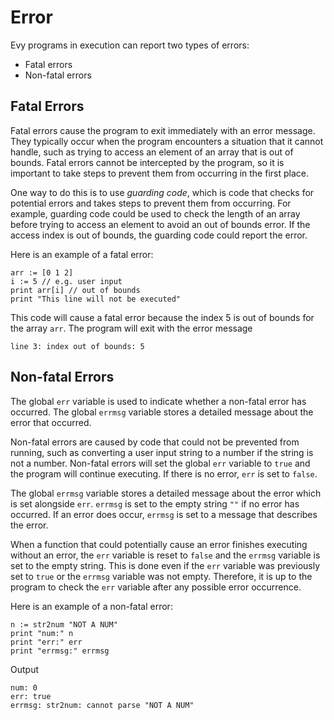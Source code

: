 # Error

Evy programs in execution can report two types of errors:

- Fatal errors
- Non-fatal errors

## Fatal Errors

Fatal errors cause the program to exit immediately with an error
message. They typically occur when the program encounters a situation
that it cannot handle, such as trying to access an element of an array
that is out of bounds. Fatal errors cannot be intercepted by the
program, so it is important to take steps to prevent them from
occurring in the first place.

One way to do this is to use _guarding code_, which is code that checks
for potential errors and takes steps to prevent them from occurring.
For example, guarding code could be used to check the length of an
array before trying to access an element to avoid an out of bounds
error. If the access index is out of bounds, the guarding code could
report the error.

Here is an example of a fatal error:

```evy
arr := [0 1 2]
i := 5 // e.g. user input
print arr[i] // out of bounds
print "This line will not be executed"
```

This code will cause a fatal error because the index 5 is out of bounds
for the array `arr`. The program will exit with the error message

```
line 3: index out of bounds: 5
```

## Non-fatal Errors

The global `err` variable is used to indicate whether a non-fatal
error has occurred. The global `errmsg` variable stores a detailed
message about the error that occurred.

Non-fatal errors are caused by code that could not be prevented from
running, such as converting a user input string to a number if the
string is not a number. Non-fatal errors will set the global `err`
variable to `true` and the program will continue executing. If there is
no error, `err` is set to `false`.

The global `errmsg` variable stores a detailed message about the error
which is set alongside `err`. `errmsg` is set to the empty string `""`
if no error has occurred. If an error does occur, `errmsg` is set to a
message that describes the error.

When a function that could potentially cause an error finishes executing
without an error, the `err` variable is reset to `false` and the
`errmsg` variable is set to the empty string. This is done even if the
`err` variable was previously set to `true` or the `errmsg` variable
was not empty. Therefore, it is up to the program to check the `err`
variable after any possible error occurrence.

Here is an example of a non-fatal error:

```evy
n := str2num "NOT A NUM"
print "num:" n
print "err:" err
print "errmsg:" errmsg
```

Output

```evy:output
num: 0
err: true
errmsg: str2num: cannot parse "NOT A NUM"
```
